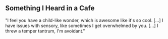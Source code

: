 ## Something I Heard in a Cafe

"I feel you have a child-like wonder, which is awesome like it's so cool. [...] I have issues with sensory, like sometimes I get overwhelmed by you. [...] I threw a temper tantrum, I'm avoidant."
